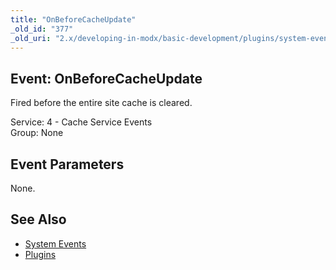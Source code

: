 ```yaml
---
title: "OnBeforeCacheUpdate"
_old_id: "377"
_old_uri: "2.x/developing-in-modx/basic-development/plugins/system-events/onbeforecacheupdate"
---
```


Event: OnBeforeCacheUpdate
--------------------------

Fired before the entire site cache is cleared.

Service: 4 - Cache Service Events   
Group: None

Event Parameters
----------------

None.

See Also
--------

- [System Events](/revolution/2.x/developing-in-modx/basic-development/plugins/system-events "System Events")
- [Plugins](/revolution/2.x/developing-in-modx/basic-development/plugins "Plugins")